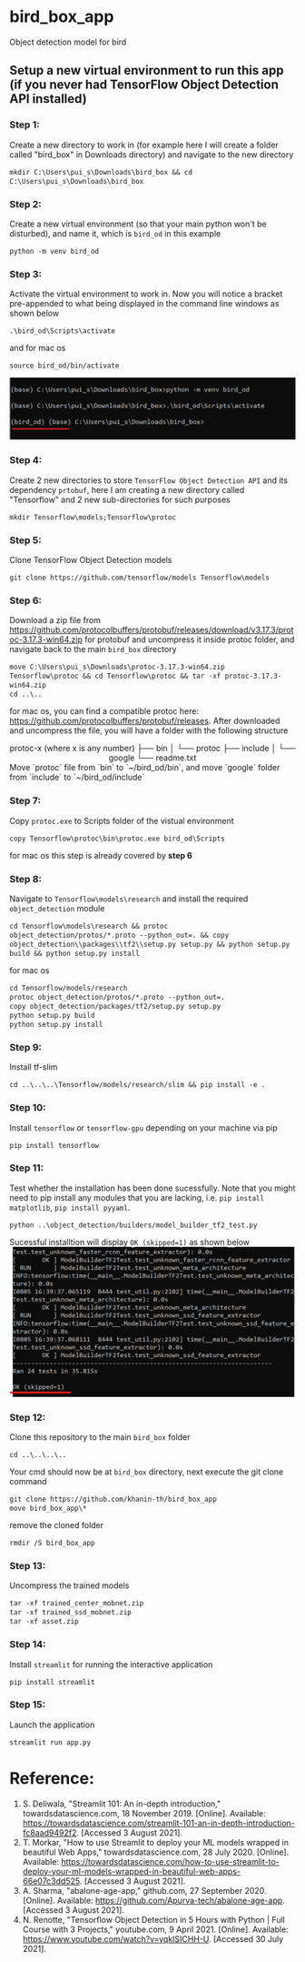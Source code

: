 # bird_box_app
Object detection model for bird

## Setup a new virtual environment to run this app (if you never had TensorFlow Object Detection API installed)
### Step 1: 
Create a new directory to work in (for example here I will create a folder called "bird_box" in Downloads directory) and navigate to the new directory <br>
```
mkdir C:\Users\pui_s\Downloads\bird_box && cd C:\Users\pui_s\Downloads\bird_box
```

### Step 2:
Create a new virtual environment (so that your main python won't be disturbed), and name it, which is `bird_od` in this example
```
python -m venv bird_od
```

### Step 3:
Activate the virtual environment to work in. Now you will notice a bracket pre-appended to what being displayed in the command line windows as shown below
```
.\bird_od\Scripts\activate
```

and for mac os
```
source bird_od/bin/activate
```

![cmd1](img/cmd1.png)

### Step 4:
Create 2 new directories to store `TensorFlow Object Detection API` and its dependency `prtobuf`, here I am creating a new directory called "Tensorflow" and 2 new sub-directories for such purposes
```
mkdir Tensorflow\models;Tensorflow\protoc
```

### Step 5:
Clone TensorFlow Object Detection models
```
git clone https://github.com/tensorflow/models Tensorflow\models
```

### Step 6:
Download a zip file from https://github.com/protocolbuffers/protobuf/releases/download/v3.17.3/protoc-3.17.3-win64.zip for protobuf and uncompress it inside protoc folder, and navigate back to the main `bird_box` directory
```
move C:\Users\pui_s\Downloads\protoc-3.17.3-win64.zip Tensorflow\protoc && cd Tensorflow\protoc && tar -xf protoc-3.17.3-win64.zip
cd ..\..
```

for mac os, you can find a compatible protoc here: https://github.com/protocolbuffers/protobuf/releases. After downloaded and uncompress the file, you will have a folder with the following structure <br>
  <center>
  protoc-x (where x is any number)
  ├── bin
  │   └── protoc
  ├── include
  │   └── google 
  └── readme.txt
  </center>
Move `protoc` file from `bin` to `~/bird_od/bin`, and move `google` folder from `include` to `~/bird_od/include`

### Step 7:
Copy `protoc.exe` to Scripts folder of the vistual environment
```
copy Tensorflow\protoc\bin\protoc.exe bird_od\Scripts
```
for mac os this step is already covered by __step 6__

### Step 8:
Navigate to `Tensorflow\models\research` and install the required `object_detection` module
```
cd Tensorflow\models\research && protoc object_detection/protos/*.proto --python_out=. && copy object_detection\\packages\\tf2\\setup.py setup.py && python setup.py build && python setup.py install
```
for mac os
```
cd Tensorflow/models/research
protoc object_detection/protos/*.proto --python_out=.
copy object_detection/packages/tf2/setup.py setup.py
python setup.py build
python setup.py install
```

### Step 9:
Install tf-slim
```
cd ..\..\..\Tensorflow/models/research/slim && pip install -e .
```

### Step 10:
Install `tensorflow` or `tensorflow-gpu` depending on your machine via pip
```
pip install tensorflow
```

### Step 11:
Test whether the installation has been done sucessfully. Note that you might need to pip install any modules that you are lacking, i.e. `pip install matplotlib`, `pip install pyyaml`.
```
python ..\object_detection/builders/model_builder_tf2_test.py
```

Sucessful installtion will display `OK (skipped=1)` as shown below
![sucessful installtion](img/cmd2.png)


### Step 12:
Clone this repository to the main `bird_box` folder
```
cd ..\..\..\..
```
Your cmd should now be at `bird_box` directory, next execute the git clone command
```
git clone https://github.com/khanin-th/bird_box_app
move bird_box_app\* 
```

remove the cloned folder
```
rmdir /S bird_box_app
```

### Step 13:
Uncompress the trained models
```
tar -xf trained_center_mobnet.zip
tar -xf trained_ssd_mobnet.zip
tar -xf asset.zip
```

### Step 14:
Install `streamlit` for running the interactive application
```
pip install streamlit
```

### Step 15:
Launch the application
```
streamlit run app.py
```

# Reference:
1. S. Deliwala, "Streamlit 101: An in-depth introduction," towardsdatascience.com, 18 November 2019. [Online]. Available: https://towardsdatascience.com/streamlit-101-an-in-depth-introduction-fc8aad9492f2. [Accessed 3 August 2021].
1. T. Morkar, "How to use Streamlit to deploy your ML models wrapped in beautiful Web Apps," towardsdatascience.com, 28 July 2020. [Online]. Available: https://towardsdatascience.com/how-to-use-streamlit-to-deploy-your-ml-models-wrapped-in-beautiful-web-apps-66e07c3dd525. [Accessed 3 August 2021].
1. A. Sharma, "abalone-age-app," github.com, 27 September 2020. [Online]. Available: https://github.com/Apurva-tech/abalone-age-app. [Accessed 3 August 2021].
1. N. Renotte, "Tensorflow Object Detection in 5 Hours with Python | Full Course with 3 Projects," youtube.com, 9 April 2021. [Online]. Available: https://www.youtube.com/watch?v=yqkISICHH-U. [Accessed 30 July 2021].

